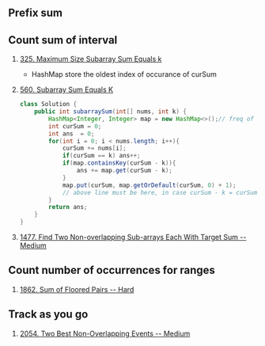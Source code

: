 ## Prefix sum

## Count sum of interval

1.  [325. Maximum Size Subarray Sum Equals k](https://leetcode.com/problems/maximum-size-subarray-sum-equals-k/)
    + HashMap store the oldest index of occurance of curSum

2. [560. Subarray Sum Equals K](https://leetcode.com/problems/subarray-sum-equals-k/)

   ```java
   class Solution {
       public int subarraySum(int[] nums, int k) {
           HashMap<Integer, Integer> map = new HashMap<>();// freq of sum
           int curSum = 0;
           int ans  = 0;
           for(int i = 0; i < nums.length; i++){
               curSum += nums[i];
               if(curSum == k) ans++;
               if(map.containsKey(curSum - k)){
                   ans += map.get(curSum - k);
               }
               map.put(curSum, map.getOrDefault(curSum, 0) + 1);
               // above line must be here, in case curSum - k = curSum; which means k = 0;
           }
           return ans;
       }
   }
   ```

   

3. [1477. Find Two Non-overlapping Sub-arrays Each With Target Sum -- Medium](https://leetcode.com/problems/find-two-non-overlapping-sub-arrays-each-with-target-sum/)

## Count number of occurrences for ranges

1. [1862. Sum of Floored Pairs --  Hard](https://leetcode.com/problems/sum-of-floored-pairs/)

## Track as you go

1. [2054. Two Best Non-Overlapping Events -- Medium](https://leetcode.com/problems/two-best-non-overlapping-events/)

